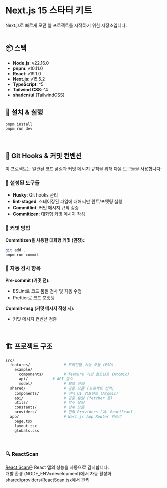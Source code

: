 # Next.js 15 스타터 키트

Next.js로 빠르게 모던 웹 프로젝트를 시작하기 위한 저장소입니다.
<br>
<br>

## 📦 스택

- **Node.js**: v22.16.0
- **pnpm**: v10.11.0
- **React**: v19.1.0
- **Next.js**: v15.5.2
- **TypeScript**: ^5
- **Tailwind CSS**: ^4
- **shadcn/ui** (TailwindCSS)
  <br>

## 🚀 설치 & 실행

```bash
pnpm install
pnpm run dev
```

<br>

## 🎯 Git Hooks & 커밋 컨벤션

이 프로젝트는 일관된 코드 품질과 커밋 메시지 규칙을 위해 다음 도구들을 사용합니다:

### 🔧 설정된 도구들

- **Husky**: Git hooks 관리
- **lint-staged**: 스테이징된 파일에 대해서만 린트/포맷팅 실행
- **Commitlint**: 커밋 메시지 규칙 검증
- **Commitizen**: 대화형 커밋 메시지 작성

### 📝 커밋 방법

**Commitizen을 사용한 대화형 커밋 (권장):**

```bash
git add .
pnpm run commit
```

### 🚨 자동 검사 항목

**Pre-commit (커밋 전):**

- ESLint로 코드 품질 검사 및 자동 수정
- Prettier로 코드 포맷팅

**Commit-msg (커밋 메시지 작성 시):**

- 커밋 메시지 컨벤션 검증

<br>

## 🏗️ 프로젝트 구조

```bash
src/
  features/               # 도메인별 기능 모듈 (FSD)
    example/
      components/         # feature 기반 컴포넌트 (Atomic)
      api/           # API 함수
      model/              # 모델 정의
  shared/                 # 공통 모듈 (프로젝트 전역)
    components/           # 전역 UI 컴포넌트 (Atomic)
    api/                  # 공통 유틸 (fetcher 등)
    utils/                # 함수 유틸
    constants/            # 상수 모음
    providers/            # 전역 Providers (예: ReactScan)
  app/                    # Next.js App Router 엔트리
    page.tsx
    layout.tsx
    globals.css
```

<br>

### 🔍 ReactScan

[React Scan](https://www.npmjs.com/package/react-scan)은 React 앱의 성능을 자동으로 감지합니다.  
개발 환경 (NODE_ENV=development)에서 자동 활성화  
shared/providers/ReactScan.tsx에서 관리
